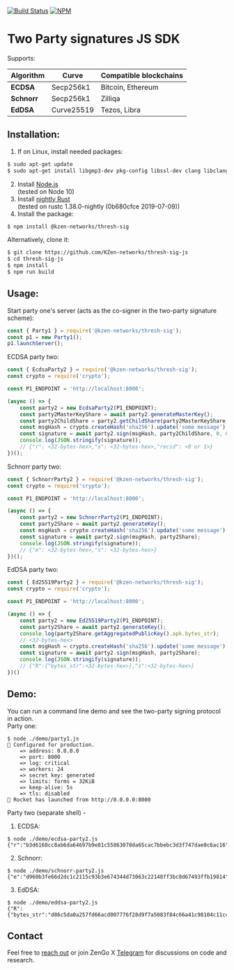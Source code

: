 [![Build Status](https://travis-ci.org/ZenGo-X/thresh-sig-js.svg?branch=master)](https://travis-ci.org/KZen-networks/thresh-sig-js)
[![NPM](https://img.shields.io/npm/v/@kzen-networks/thresh-sig.svg)](https://www.npmjs.org/package/@kzen-networks/thresh-sig)

Two Party signatures JS SDK 
=====================================
Supports:

|        Algorithm         |   Curve   |    Compatible blockchains       | 
|-------------------------------|------------------------|------------------------|
|    **ECDSA**    |      Secp256k1 |      Bitcoin, Ethereum           |
|    **Schnorr**    |        Secp256k1 | Zilliqa |
|    **EdDSA** | Curve25519 |  Tezos, Libra |

## Installation:
1. If on Linux, install needed packages:
```sh
$ sudo apt-get update
$ sudo apt-get install libgmp3-dev pkg-config libssl-dev clang libclang-dev
```
2. Install [Node.js](https://nodejs.org/en/download/)<br>
(tested on Node 10)
3. Install [nightly Rust](https://github.com/rust-lang/rustup.rs#installation)<br>
(tested on rustc 1.38.0-nightly (0b680cfce 2019-07-09))
4. Install the package:
```bash
$ npm install @kzen-networks/thresh-sig
```
Alternatively, clone it:
```bash
$ git clone https://github.com/KZen-networks/thresh-sig-js
$ cd thresh-sig-js
$ npm install
$ npm run build
```

## Usage:

Start party one's server 
(acts as the co-signer in the two-party signature scheme):
```js
const { Party1 } = require('@kzen-networks/thresh-sig');
const p1 = new Party1();
p1.launchServer();
```
ECDSA party two:
```js
const { EcdsaParty2 } = require('@kzen-networks/thresh-sig');
const crypto = require('crypto');

const P1_ENDPOINT = 'http://localhost:8000';

(async () => {
    const party2 = new EcdsaParty2(P1_ENDPOINT);
    const party2MasterKeyShare = await party2.generateMasterKey();
    const party2ChildShare = party2.getChildShare(party2MasterKeyShare, 0, 0);
    const msgHash = crypto.createHash('sha256').update('some message').digest();
    const signature = await party2.sign(msgHash, party2ChildShare, 0, 0);
    console.log(JSON.stringify(signature));
    // {"r": <32-bytes-hex>,"s": <32-bytes-hex>,"recid": <0 or 1>}
})();
```

Schnorr party two:
```js
const { SchnorrParty2 } = require('@kzen-networks/thresh-sig');
const crypto = require('crypto');

const P1_ENDPOINT = 'http://localhost:8000';

(async () => {
    const party2 = new SchnorrParty2(P1_ENDPOINT);
    const party2Share = await party2.generateKey();
    const msgHash = crypto.createHash('sha256').update('some message').digest();
    const signature = await party2.sign(msgHash, party2Share);
    console.log(JSON.stringify(signature));
    // {"e": <32-bytes-hex>,"s": <32-bytes-hex>}
})();
```

EdDSA party two:
```js
const { Ed25519Party2 } = require('@kzen-networks/thresh-sig');
const crypto = require('crypto');

const P1_ENDPOINT = 'http://localhost:8000';

(async () => {
    const party2 = new Ed25519Party2(P1_ENDPOINT);
    const party2Share = await party2.generateKey();
    console.log(party2Share.getAggregatedPublicKey().apk.bytes_str);
    // <32-bytes-hex>
    const msgHash = crypto.createHash('sha256').update('some message').digest();
    const signature = await party2.sign(msgHash, party2Share);
    console.log(JSON.stringify(signature));
    // {"R":{"bytes_str":<32-bytes-hex>},"s":<32-bytes-hex>}
})()
```

## Demo:

You can run a command line demo and see the two-party signing protocol in action. <br>
Party one:
```
$ node ./demo/party1.js
🔧 Configured for production.
    => address: 0.0.0.0
    => port: 8000
    => log: critical
    => workers: 24
    => secret key: generated
    => limits: forms = 32KiB
    => keep-alive: 5s
    => tls: disabled
🚀 Rocket has launched from http://0.0.0.0:8000
```
Party two (separate shell) - 
1. ECDSA:
```
$ node ./demo/ecdsa-party2.js
{"r":"b3d6168cc8ab6da64697b9e81c55863078da65cac7bbebc3d3f747dae0c6ac16","s":"449052412e20e510f8d4e31d721b3ef42199a9886a58a058c42d142b5850a177","recid":0}
```
2. Schnorr:
```
$ node ./demo/schnorr-party2.js
{"e":"d960b3fe66d2dc1c2115c93b3e674344d73063c22148ff3bc8d67493ffb19814","s":"ed2ecaa8882ccaac946bf951835033d4326aaff2e1e466ecf1fdda32a6fc762b"}
```
3. EdDSA:
```
$ node ./demo/eddsa-party2.js
{"R":{"bytes_str":"d86c5da0a257fd66acd007776f28d9f7a5083f84c66a41c98104c11cc5e9eaa3"},"s":"9964b5053843d6f6ddfaa25977f14f55676ae8a0e6bf89eafb412f417257abc"}
```

## Contact
Feel free to [reach out](mailto:github@kzencorp.com) or join ZenGo X [Telegram](https://t.me/joinchat/ET1mddGXRoyCxZ-7) for discussions on code and research.
